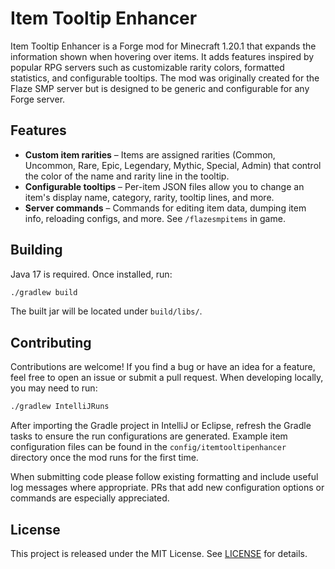 # Item Tooltip Enhancer

Item Tooltip Enhancer is a Forge mod for Minecraft 1.20.1 that expands the information shown when hovering over items. It adds features inspired by popular RPG servers such as customizable rarity colors, formatted statistics, and configurable tooltips. The mod was originally created for the Flaze SMP server but is designed to be generic and configurable for any Forge server.

## Features

- **Custom item rarities** – Items are assigned rarities (Common, Uncommon, Rare, Epic, Legendary, Mythic, Special, Admin) that control the color of the name and rarity line in the tooltip.
- **Configurable tooltips** – Per-item JSON files allow you to change an item's display name, category, rarity, tooltip lines, and more.
- **Server commands** – Commands for editing item data, dumping item info, reloading configs, and more. See `/flazesmpitems` in game.

## Building

Java 17 is required. Once installed, run:

```bash
./gradlew build
```

The built jar will be located under `build/libs/`.

## Contributing

Contributions are welcome! If you find a bug or have an idea for a feature, feel free to open an issue or submit a pull request. When developing locally, you may need to run:

```bash
./gradlew IntelliJRuns
```

After importing the Gradle project in IntelliJ or Eclipse, refresh the Gradle tasks to ensure the run configurations are generated. Example item configuration files can be found in the `config/itemtooltipenhancer` directory once the mod runs for the first time.

When submitting code please follow existing formatting and include useful log messages where appropriate. PRs that add new configuration options or commands are especially appreciated.

## License

This project is released under the MIT License. See [LICENSE](LICENSE) for details.
